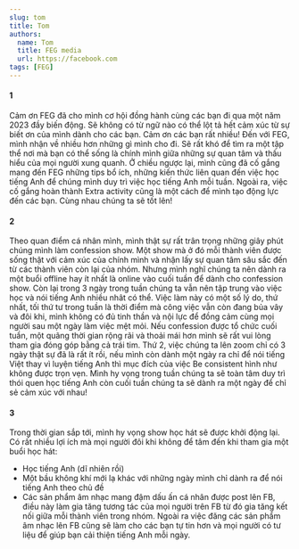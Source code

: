 ```yaml
---
slug: tom
title: Tom
authors:
  name: Tom
  title: FEG media
  url: https://facebook.com
tags: [FEG]
---
```


#### 1

Cảm ơn FEG đã cho mình cơ hội đồng hành cùng các bạn đi qua một năm 2023 đầy biến động. Sẽ không có từ ngữ nào có thể lột tả hết cảm xúc từ sự biết ơn của mình dành cho các bạn. Cảm ơn các bạn rất nhiều!
Đến với FEG, mình nhận về nhiều hơn những gì mình cho đi. Sẽ rất khó để tìm ra một tập thể nơi mà bạn có thể sống là chính mình giữa những sự quan tâm và thấu hiểu của mọi người xung quanh.
Ở chiều ngược lại, mình cũng đã cố gắng mang đến FEG những tips bổ ích, những kiến thức liên quan đến việc học tiếng Anh để chúng mình duy trì việc học tiếng Anh mỗi tuần. Ngoài ra, việc cố gắng hoàn thành Extra activity cũng là một cách để mình tạo động lực đến các bạn. Cùng nhau chúng ta sẽ tốt lên!

#### 2

Theo quan điểm cá nhân mình, mình thật sự rất trân trọng những giây phút chúng mình làm confession show. Một show mà ở đó mỗi thành viên được sống thật với cảm xúc của chính mình và nhận lấy sự quan tâm sâu sắc đến từ các thành viên còn lại của nhóm. Nhưng mình nghĩ chúng ta nên dành ra một buổi offline hay ít nhất là online vào cuối tuần để dành cho confession show. Còn lại trong 3 ngày trong tuần chúng ta vẫn nên tập trung vào việc học và nói tiếng Anh nhiều nhât có thể.
Việc làm này có một số lý do, thứ nhất, tối thứ tư trong tuần là thời điểm mà công việc vẫn còn đang bủa vây và đôi khi, mình không có đủ tinh thần và nội lực để đồng cảm cùng mọi người sau một ngày làm việc mệt mỏi. Nếu confession được tổ chức cuối tuần, một quãng thời gian rộng rãi và thoải mái hơn mình sẽ rất vui lòng tham gia đóng góp bằng cả trái tim. Thứ 2, việc chúng ta lên zoom chỉ có 3 ngày thật sự đã là rất ít rồi, nếu mình còn dành một ngày ra chỉ để nói tiếng Việt thay vì luyện tiếng Anh thì mục đích của việc Be consistent hình như không được trọn vẹn. Mình hy vọng trong tuần chúng ta sẽ toàn tâm duy trì thói quen học tiếng Anh còn cuối tuần chúng ta sẽ dành ra một ngày để chỉ sẻ cảm xúc với nhau!

#### 3

Trong thời gian sắp tới, mình hy vọng show học hát sẽ được khởi động lại. Có rất nhiều lợi ích mà mọi người đôi khi không để tâm đến khi tham gia một buổi học hát:

- Học tiếng Anh (dĩ nhiên rồi)
- Một bầu không khí mới lạ khác với những ngày mình chỉ dành ra để nói tiếng Anh theo chủ đề
- Các sản phẩm âm nhạc mang đậm dấu ấn cá nhân được post lên FB, điều này làm gia tăng tương tác của mọi người trên FB từ đó gia tăng kết nối giữa mỗi thành viên trong nhóm. Ngoài ra việc đăng các sản phẩm âm nhạc lên FB cũng sẽ làm cho các bạn tự tin hơn và mọi người có tư liệu để giúp bạn cải thiện tiếng Anh mỗi ngày.
